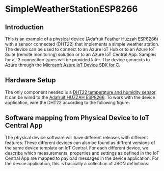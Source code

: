 # SimpleWeatherStationESP8266
## Introduction
This is an example of a physical device (Adafruit Feather Huzzah ESP8266) with a sensor connected (DHT22) that implements a simple weather station. The device can be used to connect to an Azure IoT Hub or to an Azure IoT Suite (remote monitoring) solution or to an Azure IoT Central App. Samples for all 3 connection types will be provided later. The device connects to Azure through the [Microsoft Azure IoT Device SDK for C](https://github.com/fsautomata/azure-iot-sdks/blob/master/c/doc/whitepapers/guide_iot_introducing_c_sdk.md).
## Hardware Setup
The only component needed is a [DHT22 temperature and humidity sensor](https://learn.adafruit.com/dht). It can be wired to the [Adafruit HUZZAH ESP8266](https://learn.adafruit.com/adafruit-huzzah-esp8266-breakout?view=all). To work with the device application, wire the DHT22 according to the following figure:
## Software mapping from Physical Device to IoT Central App
The physical device software will have different releases with different features. These different devices can also be found as diffrent versions of the same device template on IoT Central. For each different device, we describe which measurements, properties and settings as defined in the IoT Central App are mapped to payload messages in the device application. For the device application, this is basically a collection of JSON definitions.

